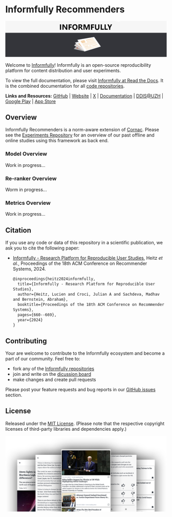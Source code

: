 # Informfully Recommenders

![Informfully](https://raw.githubusercontent.com/Informfully/Documentation/main/docs/source/img/logo_banner.png)

Welcome to [Informfully](https://informfully.ch/)!
Informfully is an open-source reproducibility platform for content distribution and user experiments.

To view the full documentation, please visit [Informfully at Read the Docs](https://informfully.readthedocs.io/).
It is the combined documentation for all [code repositories](https://github.com/orgs/Informfully/repositories).

**Links and Resources:** [GitHub](https://github.com/orgs/Informfully) | [Website](https://informfully.ch) | [X](https://x.com/informfully) | [Documentation](https://informfully.readthedocs.io) | [DDIS@UZH](https://www.ifi.uzh.ch/en/ddis.html) | [Google Play](https://play.google.com/store/apps/details?id=ch.uzh.ifi.news) | [App Store](https://apps.apple.com/us/app/informfully/id1460234202)

## Overview

Informfully Recommenders is a norm-aware extension of [Cornac](https://github.com/PreferredAI/cornac).
Please see the [Experiments Repository](https://github.com/Informfully/Experiments) for an overview of our past offline and online studies using this framework as back end.

### Model Overview

Work in progress...

<!--

| Model           | Description                           | Source    |
|-----------------|---------------------------------------|-----------|
| PART            | Participatory Diversity               | [1]       |
| DELIB           | Deliberative Diversity                | [2]       |
| D-RDW           | Diversity-Driven Random Walks         | [3]       |
| RP3-β           | Random Walk                           | [4]       |
| RWE-D           | Random Walk with Erasure              | [5]       |

-->

### Re-ranker Overview

Worm in progress...

<!--

| Re-ranker       | Description                           | Source    |
|-----------------|---------------------------------------|-----------|
| G-KL            | G-KL                                  | [1]       |
| PM-2            | PM-2                                  | [2]       |
| MMR             | MMR                                   | [3]       |

-->

### Metrics Overview

Work in progress...

<!--

| Metric          | Description                           | Source    |
|-----------------|---------------------------------------|-----------|
| GINI            | Gini Coefficinet                      | [1]       |
| ILD             | Intra-lList Distance                  | [2]       |
| RADio           | RADio Metrics                         | [3]       |

-->

## Citation

If you use any code or data of this repository in a scientific publication, we ask you to cite the following paper:

- [Informfully - Research Platform for Reproducible User Studies](https://dl.acm.org/doi/10.1145/3640457.3688066), Heitz *et al.*, Proceedings of the 18th ACM Conference on Recommender Systems, 2024.

  ```
  @inproceedings{heitz2024informfully,
    title={Informfully - Research Platform for Reproducible User Studies},
    author={Heitz, Lucien and Croci, Julian A and Sachdeva, Madhav and Bernstein, Abraham},
    booktitle={Proceedings of the 18th ACM Conference on Recommender Systems},
    pages={660--669},
    year={2024}
  }
  ```

## Contributing
Your are welcome to contribute to the Informfully ecosystem and become a part of our community. Feel free to:
  - fork any of the [Informfully repositories](https://github.com/Informfully)
  - join and write on the [dicussion board](https://github.com/orgs/Informfully/discussions)
  - make changes and create pull requests

Please post your feature requests and bug reports in our [GitHub issues](https://github.com/Informfully/Documentation/issues) section.

## License
Released under the [MIT License](LICENSE). (Please note that the respective copyright licenses of third-party libraries and dependencies apply.)

![Screenshots](https://raw.githubusercontent.com/Informfully/Documentation/main/docs/source/img/app_screens.png)
